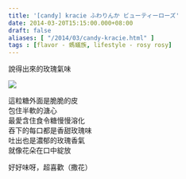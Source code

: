 ```yaml
---
title: '[candy] kracie ふわりんか ビューティーローズ'
date: 2014-03-20T15:15:00.000+08:00
draft: false
aliases: [ "/2014/03/candy-kracie.html" ]
tags : [flavor - 螞蟻族, lifestyle - rosy rosy]
---
```


說得出來的玫瑰氣味  

![](/images/kracierosecandy.jpg)

這粒糖外面是脆脆的皮  
包住半軟的溏心  
最愛含住食令糖慢慢溶化  
吞下的每口都是香甜玫瑰味  
吐出也是濃郁的玫瑰香氣  
就像花朵在口中綻放  
  
好好味呀，超喜歡（撒花）
